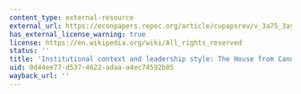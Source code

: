 ```yaml
---
content_type: external-resource
external_url: https://econpapers.repec.org/article/cupapsrev/v_3a75_3ay_3a1981_3ai_3a02_3ap_3a411-425_5f17.htm
has_external_license_warning: true
license: https://en.wikipedia.org/wiki/All_rights_reserved
status: ''
title: 'Institutional context and leadership style: The House from Cannon to Rayburn'
uid: 0d44ee77-d537-4622-adaa-a4ec74592b05
wayback_url: ''
---
```

